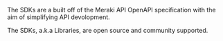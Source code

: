The SDKs are a built off of the Meraki API OpenAPI specification with the aim of simplifying API devolopment. 

The SDKs, a.k.a Libraries, are open source and community supported. 

